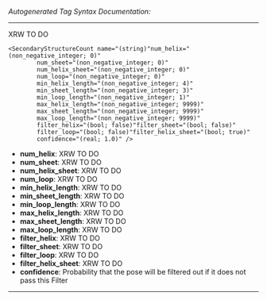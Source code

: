 _Autogenerated Tag Syntax Documentation:_

---
XRW TO DO

```
<SecondaryStructureCount name="(string)"num_helix="(non_negative_integer; 0)"
        num_sheet="(non_negative_integer; 0)"
        num_helix_sheet="(non_negative_integer; 0)"
        num_loop="(non_negative_integer; 0)"
        min_helix_length="(non_negative_integer; 4)"
        min_sheet_length="(non_negative_integer; 3)"
        min_loop_length="(non_negative_integer; 1)"
        max_helix_length="(non_negative_integer; 9999)"
        max_sheet_length="(non_negative_integer; 9999)"
        max_loop_length="(non_negative_integer; 9999)"
        filter_helix="(bool; false)"filter_sheet="(bool; false)"
        filter_loop="(bool; false)"filter_helix_sheet="(bool; true)"
        confidence="(real; 1.0)" />
```

-   **num_helix**: XRW TO DO
-   **num_sheet**: XRW TO DO
-   **num_helix_sheet**: XRW TO DO
-   **num_loop**: XRW TO DO
-   **min_helix_length**: XRW TO DO
-   **min_sheet_length**: XRW TO DO
-   **min_loop_length**: XRW TO DO
-   **max_helix_length**: XRW TO DO
-   **max_sheet_length**: XRW TO DO
-   **max_loop_length**: XRW TO DO
-   **filter_helix**: XRW TO DO
-   **filter_sheet**: XRW TO DO
-   **filter_loop**: XRW TO DO
-   **filter_helix_sheet**: XRW TO DO
-   **confidence**: Probability that the pose will be filtered out if it does not pass this Filter

---
